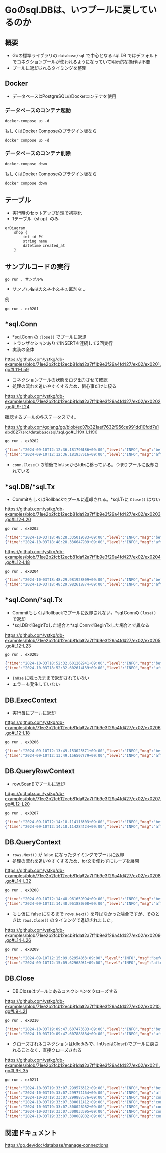 # Goのsql.DBは、いつプールに戻しているのか

## 概要

- Goの標準ライブラリの `database/sql` で中心となる sql.DB ではデフォルトでコネクションプールが使われるようになっていて明示的な操作は不要
- プールに返却されるタイミングを整理

## Docker

- データベースはPostgreSQLのDockerコンテナを使用

### データベースのコンテナ起動

```Shell
docker-compose up -d
```

もしくはDocker Composeのプラグイン版なら

```Shell
docker compose up -d
```

### データベースのコンテナ削除

```Shell
docker-compose down
```

もしくはDocker Composeのプラグイン版なら

```Shell
docker compose down
```

## テーブル

- 実行時のセットアップ処理で初期化
- 1テーブル（shop）のみ

```mermaid
erDiagram
    shop {
        int id PK
        string name
        datetime created_at
    }
```

## サンプルコードの実行

```Shell
go run . サンプル名
```

- サンプル名は大文字小文字の区別なし

例

```Shell
go run . ex0201
```

## *sql.Conn

- *sql.Conn の `Close()` でプールに返却
- トランザクションありでINSERTを連続して2回実行
- 実装の全体

https://github.com/ystkg/db-examples/blob/71ee2b2fcb12ecb81da92a7ff1b9e3f29a4fd427/ex02/ex0201.go#L11-L59

- コネクションプールの状態をログ出力させて確認
- 処理の流れを追いやすくするため、関心事だけに絞る

https://github.com/ystkg/db-examples/blob/71ee2b2fcb12ecb81da92a7ff1b9e3f29a4fd427/ex02/ex0202.go#L9-L24

確認するプールの各ステータスです。

https://github.com/golang/go/blob/ed07b321aef7632f956ce991dd10fdd7e1abd827/src/database/sql/sql.go#L1193-L1196

```Shell
go run . ex0202
```

```json
{"time":"2024-09-10T12:12:36.181796186+09:00","level":"INFO","msg":"before","Open":1,"InUse":1,"Idle":0}
{"time":"2024-09-10T12:12:36.181937016+09:00","level":"INFO","msg":"after ","Open":1,"InUse":0,"Idle":1}
```

- `conn.Close()` の前後でInUseからIdleに移っている。つまりプールに返却されている

## \*sql.DB/*sql.Tx

- CommitもしくはRollbackでプールに返却される。*sql.Txに `Close()` はない

https://github.com/ystkg/db-examples/blob/71ee2b2fcb12ecb81da92a7ff1b9e3f29a4fd427/ex02/ex0203.go#L12-L20

```Shell
go run . ex0203
```

```json
{"time":"2024-10-03T18:48:28.335019383+09:00","level":"INFO","msg":"before","Open":1,"InUse":1,"Idle":0}
{"time":"2024-10-03T18:48:28.336647909+09:00","level":"INFO","msg":"after ","Open":1,"InUse":0,"Idle":1}
```

https://github.com/ystkg/db-examples/blob/71ee2b2fcb12ecb81da92a7ff1b9e3f29a4fd427/ex02/ex0204.go#L12-L18

```Shell
go run . ex0204
```

```json
{"time":"2024-10-03T18:48:29.981928809+09:00","level":"INFO","msg":"before","Open":1,"InUse":1,"Idle":0}
{"time":"2024-10-03T18:48:29.982618874+09:00","level":"INFO","msg":"after ","Open":1,"InUse":0,"Idle":1}
```

## \*sql.Conn/*sql.Tx

- CommitもしくはRollbackでプールに返却されない。*sql.Connの `Close()` で返却
- \*sql.DBでBeginTxした場合と*sql.ConnでBeginTxした場合とで異なる

https://github.com/ystkg/db-examples/blob/71ee2b2fcb12ecb81da92a7ff1b9e3f29a4fd427/ex02/ex0205.go#L12-L23

```Shell
go run . ex0205
```

```json
{"time":"2024-10-03T18:52:32.601262941+09:00","level":"INFO","msg":"before","Open":1,"InUse":1,"Idle":0}
{"time":"2024-10-03T18:52:32.602614139+09:00","level":"INFO","msg":"after ","Open":1,"InUse":1,"Idle":0,"err":null}
```

- `InUse` に残ったままで返却されていない
- エラーも発生していない

## DB.ExecContext

- 実行毎にプールに返却

https://github.com/ystkg/db-examples/blob/71ee2b2fcb12ecb81da92a7ff1b9e3f29a4fd427/ex02/ex0206.go#L12-L18

```Shell
go run . ex0206
```

```json
{"time":"2024-09-10T12:13:49.153025371+09:00","level":"INFO","msg":"before","Open":1,"InUse":0,"Idle":1}
{"time":"2024-09-10T12:13:49.156507279+09:00","level":"INFO","msg":"after ","Open":1,"InUse":0,"Idle":1}
```

## DB.QueryRowContext

- row.Scan()でプールに返却

https://github.com/ystkg/db-examples/blob/71ee2b2fcb12ecb81da92a7ff1b9e3f29a4fd427/ex02/ex0207.go#L12-L20

```Shell
go run . ex0207
```

```json
{"time":"2024-09-10T12:14:18.114116303+09:00","level":"INFO","msg":"before","Open":1,"InUse":1,"Idle":0}
{"time":"2024-09-10T12:14:18.114284424+09:00","level":"INFO","msg":"after ","Open":1,"InUse":0,"Idle":1,"id":1,"name":"shop1"}
```

## DB.QueryContext

- `rows.Next()` が false になったタイミングでプールに返却
- 処理の流れを追いやすくするため、for文を使わずにループを展開

https://github.com/ystkg/db-examples/blob/71ee2b2fcb12ecb81da92a7ff1b9e3f29a4fd427/ex02/ex0208.go#L14-L32

```Shell
go run . ex0208
```

```json
{"time":"2024-09-10T12:14:48.961659094+09:00","level":"INFO","msg":"before","Open":1,"InUse":1,"Idle":0,"id":2,"name":"shop2"}
{"time":"2024-09-10T12:14:48.961880508+09:00","level":"INFO","msg":"after ","Open":1,"InUse":0,"Idle":1}
```

- もし仮に false になるまで `rows.Next()` を呼ばなかった場合ですが、そのときは `rows.Close()` のタイミングで返却されました。

https://github.com/ystkg/db-examples/blob/71ee2b2fcb12ecb81da92a7ff1b9e3f29a4fd427/ex02/ex0209.go#L14-L26

```Shell
go run . ex0209
```

```json
{"time":"2024-09-10T12:15:09.62954833+09:00","level":"INFO","msg":"before","Open":1,"InUse":1,"Idle":0,"id":1,"name":"shop1"}
{"time":"2024-09-10T12:15:09.62968931+09:00","level":"INFO","msg":"after ","Open":1,"InUse":0,"Idle":1}
```

## DB.Close

- DB.Closeはプールにあるコネクションをクローズする

https://github.com/ystkg/db-examples/blob/71ee2b2fcb12ecb81da92a7ff1b9e3f29a4fd427/ex02/ex0210.go#L9-L21

```Shell
go run . ex0210
```

```json
{"time":"2024-10-03T19:09:47.607473683+09:00","level":"INFO","msg":"before","Open":5,"InUse":0,"Idle":5}
{"time":"2024-10-03T19:09:47.607883584+09:00","level":"INFO","msg":"after ","Open":0,"InUse":0,"Idle":0}
```

- クローズされるコネクションはIdleのみで、InUseはClose()でプールに戻されることなく、直接クローズされる

https://github.com/ystkg/db-examples/blob/71ee2b2fcb12ecb81da92a7ff1b9e3f29a4fd427/ex02/ex0211.go#L9-L35

```Shell
go run . ex0211
```

```json
{"time":"2024-10-03T19:33:07.299576312+09:00","level":"INFO","msg":"before","Open":5,"InUse":3,"Idle":2}
{"time":"2024-10-03T19:33:07.299771464+09:00","level":"INFO","msg":"after ","Open":3,"InUse":3,"Idle":0}
{"time":"2024-10-03T19:33:07.299887676+09:00","level":"INFO","msg":"conn 0","Open":2,"InUse":2,"Idle":0}
{"time":"2024-10-03T19:33:07.300011412+09:00","level":"INFO","msg":"conn 1","Open":1,"InUse":1,"Idle":0}
{"time":"2024-10-03T19:33:07.300026982+09:00","level":"INFO","msg":"conn 2","Open":1,"InUse":1,"Idle":0}
{"time":"2024-10-03T19:33:07.300033695+09:00","level":"INFO","msg":"conn 3","Open":1,"InUse":1,"Idle":0}
{"time":"2024-10-03T19:33:07.300089802+09:00","level":"INFO","msg":"conn 4","Open":0,"InUse":0,"Idle":0}
```

## 関連ドキュメント

<https://go.dev/doc/database/manage-connections>
